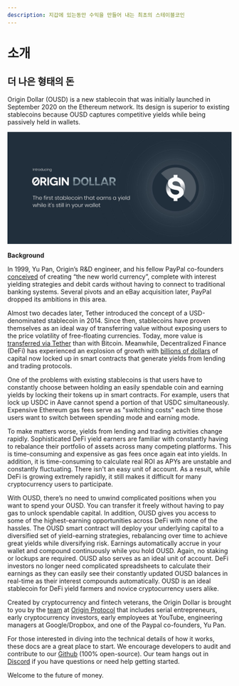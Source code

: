 ```yaml
---
description: 지갑에 있는동안 수익을 만들어 내는 최초의 스테이블코인
---
```


# 소개

## **더 나은 형태의 돈**

Origin Dollar \(OUSD\) is a new stablecoin that was initially launched in September 2020 on the Ethereum network. Its design is superior to existing stablecoins because OUSD captures competitive yields while being passively held in wallets.

![](.gitbook/assets/origin-dollar-summary.jpeg)

**Background**

In 1999, Yu Pan, Origin’s R&D engineer, and his fellow PayPal co-founders [conceived](https://www.cnbc.com/2017/08/14/david-sacks-cryptocurrency-interview.html) of creating “the new world currency”, complete with interest yielding strategies and debit cards without having to connect to traditional banking systems. Several pivots and an eBay acquisition later, PayPal dropped its ambitions in this area.

Almost two decades later, Tether introduced the concept of a USD-denominated stablecoin in 2014. Since then, stablecoins have proven themselves as an ideal way of transferring value without exposing users to the price volatility of free-floating currencies. Today, more value is [transferred via Tether](https://www.bloomberg.com/news/articles/2019-10-01/tether-not-bitcoin-likely-the-world-s-most-used-cryptocurrency) than with Bitcoin. Meanwhile, Decentralized Finance \(DeFi\) has experienced an explosion of growth with [billions of dollars](https://defipulse.com/) of capital now locked up in smart contracts that generate yields from lending and trading protocols.

One of the problems with existing stablecoins is that users have to constantly choose between holding an easily spendable coin and earning yields by locking their tokens up in smart contracts. For example, users that lock up USDC in Aave cannot spend a portion of that USDC simultaneously. Expensive Ethereum gas fees serve as "switching costs" each time those users want to switch between spending mode and earning mode.

To make matters worse, yields from lending and trading activities change rapidly. Sophisticated DeFi yield earners are familiar with constantly having to rebalance their portfolio of assets across many competing platforms. This is time-consuming and expensive as gas fees once again eat into yields. In addition, it is time-consuming to calculate real ROI as APYs are unstable and constantly fluctuating. There isn't an easy unit of account. As a result, while DeFi is growing extremely rapidly, it still makes it difficult for many cryptocurrency users to participate.

With OUSD, there’s no need to unwind complicated positions when you want to spend your OUSD. You can transfer it freely without having to pay gas to unlock spendable capital. In addition, OUSD gives you access to some of the highest-earning opportunities across DeFi with none of the hassles. The OUSD smart contract will deploy your underlying capital to a diversified set of yield-earning strategies, rebalancing over time to achieve great yields while diversifying risk. Earnings automatically accrue in your wallet and compound continuously while you hold OUSD. Again, no staking or lockups are required. OUSD also serves as an ideal unit of account. DeFi investors no longer need complicated spreadsheets to calculate their earnings as they can easily see their constantly updated OUSD balances in real-time as their interest compounds automatically. OUSD is an ideal stablecoin for DeFi yield farmers and novice cryptocurrency users alike.

Created by cryptocurrency and fintech veterans, the Origin Dollar is brought to you by the [team](https://www.originprotocol.com/team) at [Origin Protocol](https://www.originprotocol.com) that includes serial entrepreneurs, early cryptocurrency investors, early employees at YouTube, engineering managers at Google/Dropbox, and one of the Paypal co-founders, Yu Pan.

For those interested in diving into the technical details of how it works, these docs are a great place to start. We encourage developers to audit and contribute to our [Github](http://www.github.com/OriginProtocol) \(100% open-source\). Our team hangs out in [Discord](https://www.originprotocol.com/discord) if you have questions or need help getting started.

Welcome to the future of money.

